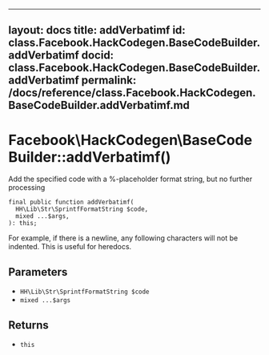 
***

layout: docs
title: addVerbatimf
id: class.Facebook.HackCodegen.BaseCodeBuilder.addVerbatimf
docid: class.Facebook.HackCodegen.BaseCodeBuilder.addVerbatimf
permalink: /docs/reference/class.Facebook.HackCodegen.BaseCodeBuilder.addVerbatimf.md
---







# Facebook\\HackCodegen\\BaseCodeBuilder::addVerbatimf()




Add the specified code with a %-placeholder format string, but no further
processing




``` Hack
final public function addVerbatimf(
  HH\Lib\Str\SprintfFormatString $code,
  mixed ...$args,
): this;
```




For example, if there is a newline, any following characters will not be
indented. This is useful for heredocs.




## Parameters




- ` HH\Lib\Str\SprintfFormatString $code `
- ` mixed ...$args `




## Returns




+ ` this `